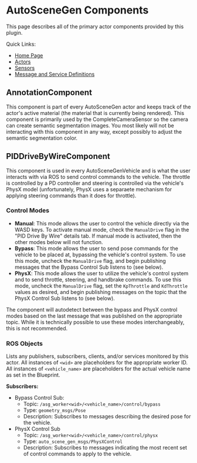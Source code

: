 # AutoSceneGen Components

This page describes all of the primary actor components provided by this plugin.

Quick Links:
- [Home Page](https://github.com/tsender/AutomaticSceneGeneration)
- [Actors](Documentation/actors.md)
- [Sensors](Documentation/sensors.md)
- [Message and Service Definitions](https://github.com/tsender/auto_scene_gen/blob/main/documentation/msg_and_srv_reference.md)


## AnnotationComponent

This component is part of every AutoSceneGen actor and keeps track of the actor's active material (the material that is currently being rendered). This component is primarily used by the CompleteCameraSensor so the camera can create semantic segmentation images. You most likely will not be interacting with this component in any way, except possibly to adjust the semantic segmentation color.

## PIDDriveByWireComponent

This component is used in every AutoSceneGenVehicle and is what the user interacts with via ROS to send control commands to the vehicle. The throttle is controlled by a PD controller and steering is controlled via the vehicle's PhysX model (unfortunately, PhysX uses a separaete mechanism for applying steering commands than it does for throttle).

### Control Modes

- **Manual**: This mode allows the user to control the vehicle directly via the WASD keys. To activate manual mode, check the `ManualDrive` flag in the "PID Drive By Wire" details tab. If manual mode is activated, then the other modes below will not function.
- **Bypass**: This mode allows the user to send pose commands for the vehicle to be placed at, bypassing the vehicle's control system. To use this mode, uncheck the `ManualDrive` flag, and begin publishing messages that the Bypass Control Sub listens to (see below).
- **PhysX**: This mode allows the user to utilize the vehicle's control system and to send throttle, steering, and handbrake commands. To use this mode, uncheck the `ManualDrive` flag, set the `KpThrottle` and `KdThrottle` values as desired, and begin publishing messages on the topic that the PhysX Control Sub listens to (see below).

The component will autodetect between the bypass and PhysX control modes based on the last message that was published on the appropriate topic. While it is technically possible to use these modes interchangeably, this is not recommended.

### ROS Objects

Lists any publishers, subscribers, clients, and/or services monitored by this actor. All instances of `<wid>` are placeholders for the appropriate worker ID. All instances of `<vehicle_name>` are placeholders for the actual vehicle name as set in the Blueprint.

**Subscribers:**
- Bypass Control Sub:
  - Topic: `/asg_worker<wid>/<vehicle_name>/control/bypass`
  - Type: `geometry_msgs/Pose`
  - Description: Subscribes to messages describing the desired pose for the vehicle.
- PhysX Control Sub
  - Topic: `/asg_worker<wid>/<vehicle_name>/control/physx`
  - Type: `auto_scene_gen_msgs/PhysXControl`
  - Description: Subscribes to messages indicating the most recent set of control commands to apply to the vehicle.
